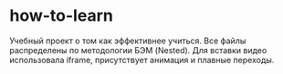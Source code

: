 # how-to-learn

Учебный проект о том как эффективнее учиться.
Все файлы распределены по методологии БЭМ (Nested). 
Для вставки видео использовала iframe, присутствует анимация и плавные переходы.
